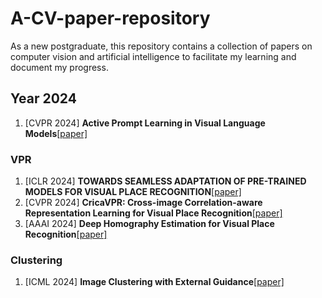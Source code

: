 # A-CV-paper-repository
As a new postgraduate, this repository contains a collection of papers on computer vision and artificial intelligence to facilitate my learning and document my progress.
## Year 2024
1. [CVPR 2024] **Active Prompt Learning in Visual Language Models**[[paper]](https://arxiv.org/abs/2311.11178)
### VPR
1. [ICLR 2024] **TOWARDS SEAMLESS ADAPTATION OF PRE-TRAINED MODELS FOR VISUAL PLACE RECOGNITION**[[paper]](https://arxiv.org/pdf/2402.14505)
2. [CVPR 2024] **CricaVPR: Cross-image Correlation-aware Representation Learning for Visual  Place Recognition**[[paper]](https://arxiv.org/pdf/2402.19231)
3. [AAAI 2024] **Deep Homography Estimation for Visual Place Recognition**[[paper]](https://arxiv.org/pdf/2402.16086)
### Clustering
1. [ICML 2024] **Image Clustering with External Guidance**[[paper]](https://arxiv.org/abs/2310.11989)
